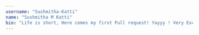 ```yaml
---
username: "Sushmitha-Katti"
name: "Sushmitha M Katti"
bio: "Life is short, Here comes my first Pull request! Yayyy ! Very Excited"
---
```

